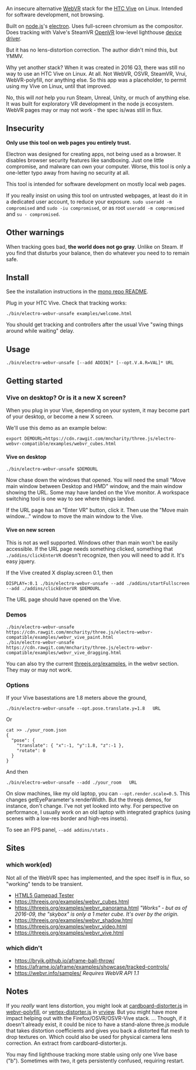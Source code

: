 An insecure alternative [WebVR](https://en.wikipedia.org/wiki/WebVR) stack for the [HTC Vive](https://en.wikipedia.org/wiki/HTC_Vive) on Linux.  Intended for software development, not browsing.

Built on [node.js](https://nodejs.org/)'s [electron](http://electron.atom.io/).  Uses full-screen chromium as the compositor.  Does tracking with Valve's SteamVR [OpenVR](https://github.com/ValveSoftware/openvr) low-level lighthouse [device driver](../steamvr-lighthouse-driver/).

But it has no lens-distortion correction.  The author didn't mind this, but YMMV.

Why yet another stack?  When it was created in 2016 Q3, there was still no way to use an HTC Vive on Linux.  At all.  Not WebVR, OSVR, SteamVR, Vrui, WebVR-polyfill, nor anything else.  So this app was a placeholder, to permit using my Vive on Linux, until that improved.

No, this will *not* help you run Steam, Unreal, Unity, or much of anything else.  It was built for exploratory VR development in the node js ecosystem.  WebVR pages may or may not work - the spec is/was still in flux.

## Insecurity

**Only use this tool on web pages you entirely trust.**

Electron was designed for creating apps, not being used as a browser.  It disables browser security features like sandboxing.  Just one little compromise, and malware can own your computer.  Worse, this tool is only a one-letter typo away from having no security at all.

This tool is intended for software development on mostly local web pages.

If you really insist on using this tool on untrusted webpages, at least do it in a dedicated user account, to reduce your exposure.  `sudo useradd -m compromised` and `sudo -iu compromised`, or as root `useradd -m compromised` and `su - compromised`.

## Other warnings

When tracking goes bad, **the world does not go gray**.  Unlike on Steam.  If you find that disturbs your balance, then do whatever you need to to remain safe.

## Install

See the installation instructions in the [mono repo README](../../README.md).


Plug in your HTC Vive.  Check that tracking works:

    ./bin/electro-webvr-unsafe examples/welcome.html

You should get tracking and controllers after the usual Vive "swing things around while waiting" delay.

## Usage

    ./bin/electro-webvr-unsafe [--add ADDIN]* [--opt.V.A.R=VAL]* URL

## Getting started

### Vive on desktop? Or is it a new X screen?

When you plug in your Vive, depending on your system, it may become part of your desktop, or become a new X screen.

We'll use this demo as an example below:

    export DEMOURL=https://cdn.rawgit.com/mncharity/three.js/electro-webvr-compatible/examples/webvr_cubes.html

#### Vive on desktop

    ./bin/electro-webvr-unsafe $DEMOURL

Now chase down the windows that opened.  You will need the small "Move main window between Desktop and HMD" window, and the main window showing the URL.  Some may have landed on the Vive monitor.  A workspace switching tool is one way to see where things landed.

If the URL page has an "Enter VR" button, click it.  Then use the "Move main window..." window to move the main window to the Vive.

#### Vive on new screen

This is not as well supported.  Windows other than main won't be easily accessible.  If the URL page needs something clicked, something that `./addins/clickEnterVR` doesn't recognize, then you will need to add it.  It's easy jquery.

If the Vive created X display.screen 0.1, then

    DISPLAY=:0.1 ./bin/electro-webvr-unsafe --add ./addins/startFullscreen --add ./addins/clickEnterVR $DEMOURL

The URL page should have opened on the Vive.

### Demos

    ./bin/electro-webvr-unsafe https://cdn.rawgit.com/mncharity/three.js/electro-webvr-compatible/examples/webvr_vive_paint.html
    ./bin/electro-webvr-unsafe https://cdn.rawgit.com/mncharity/three.js/electro-webvr-compatible/examples/webvr_vive_dragging.html

You can also try the current <a href="https://threejs.org/examples/">threejs.org/examples</a>, in the webvr section.  They may or may not work.

### Options

If your Vive basestations are 1.8 meters above the ground,

    ./bin/electro-webvr-unsafe --opt.pose.translate.y=1.8   URL


Or

    cat >> ./your_room.json
    {
      "pose": {
        "translate": { "x":-1, "y":1.8, "z":-1 },
        "rotate": 0
      }
    }

And then

    ./bin/electro-webvr-unsafe --add ./your_room   URL

On slow machines, like my old laptop, you can `--opt.render.scale=0.5`.  This changes getEyeParameter's renderWidth.  But the threejs demos, for instance, don't change.  I've not yet looked into why.  For perspective on performance, I usually work on an old laptop with integrated graphics (using scenes with a low-res border and high-res insets).

To see an FPS panel, `--add addins/stats` .

## Sites

### which work(ed)

Not all of the WebVR spec has implemented, and the spec itself is in flux, so "working" tends to be transient.

* [HTML5 Gamepad Tester](http://html5gamepad.com/)
* https://threejs.org/examples/webvr_cubes.html
* https://threejs.org/examples/webvr_panorama.html *"Works" - but as of 2016-09, the "skybox" is only a 1 meter cube.  It's over by the origin.*
* https://threejs.org/examples/webvr_shadow.html
* https://threejs.org/examples/webvr_video.html
* https://threejs.org/examples/webvr_vive.html

### which didn't

* https://bryik.github.io/aframe-ball-throw/
* https://aframe.io/aframe/examples/showcase/tracked-controls/
* https://webvr.info/samples/  *Requires WebVR API 1.1*

## Notes

If you *really* want lens distortion, you might look at [cardboard-distorter.js](https://github.com/googlevr/webvr-polyfill/blob/master/src/cardboard-distorter.js) in [webvr-polyfill](https://github.com/googlevr/webvr-polyfill), or [vertex-distorter.js](https://github.com/googlevr/vrview/blob/master/src/vertex-distorter.js) in [vrview](https://github.com/googlevr/vrview).  But you might have more impact helping out with the Firefox/OSVR/OSVR-Vive stack. ...  Though, if it doesn't already exist, it could be nice to have a stand-alone three.js module that takes distortion coefficients and gives you back a distorted flat mesh to drop textures on.  Which could also be used for physical camera lens correction.  An extract from cardboard-distorter.js.

You may find lighthouse tracking more stable using only one Vive base ("b").  Sometimes with two, it gets persistently confused, requiring restart.